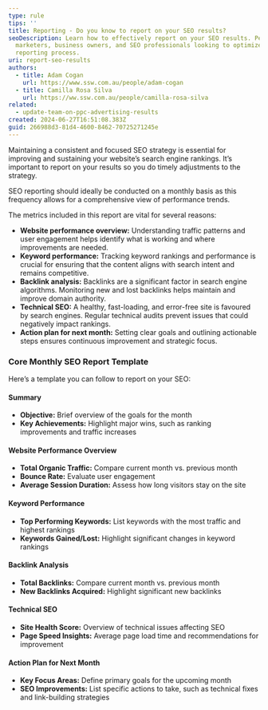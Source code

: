 ```yaml
---
type: rule
tips: ''
title: Reporting - Do you know to report on your SEO results?
seoDescription: Learn how to effectively report on your SEO results. Perfect for
  marketers, business owners, and SEO professionals looking to optimize their
  reporting process.
uri: report-seo-results
authors:
  - title: Adam Cogan
    url: https://www.ssw.com.au/people/adam-cogan
  - title: Camilla Rosa Silva
    url: https://ww.ssw.com.au/people/camilla-rosa-silva
related:
  - update-team-on-ppc-advertising-results
created: 2024-06-27T16:51:08.383Z
guid: 266988d3-81d4-4600-8462-70725271245e
---
```


Maintaining a consistent and focused SEO strategy is essential for improving and sustaining your website’s search engine rankings. It’s important to report on your results so you do timely adjustments to the strategy.

<!--endintro-->

SEO reporting should ideally be conducted on a monthly basis as this frequency allows for a comprehensive view of performance trends.

The metrics included in this report are vital for several reasons:

- **Website performance overview:** Understanding traffic patterns and user engagement helps identify what is working and where improvements are needed.
- **Keyword performance:** Tracking keyword rankings and performance is crucial for ensuring that the content aligns with search intent and remains competitive.
- **Backlink analysis:** Backlinks are a significant factor in search engine algorithms. Monitoring new and lost backlinks helps maintain and improve domain authority.
- **Technical SEO:** A healthy, fast-loading, and error-free site is favoured by search engines. Regular technical audits prevent issues that could negatively impact rankings.
- **Action plan for next month:** Setting clear goals and outlining actionable steps ensures continuous improvement and strategic focus.

### Core Monthly SEO Report Template

Here’s a template you can follow to report on your SEO:

#### Summary

- **Objective:** Brief overview of the goals for the month
- **Key Achievements:** Highlight major wins, such as ranking improvements and traffic increases

#### Website Performance Overview

- **Total Organic Traffic:** Compare current month vs. previous month
- **Bounce Rate:** Evaluate user engagement
- **Average Session Duration:** Assess how long visitors stay on the site

#### Keyword Performance

- **Top Performing Keywords:** List keywords with the most traffic and highest rankings
- **Keywords Gained/Lost:** Highlight significant changes in keyword rankings

#### Backlink Analysis

- **Total Backlinks:** Compare current month vs. previous month
- **New Backlinks Acquired:** Highlight significant new backlinks

#### Technical SEO

- **Site Health Score:** Overview of technical issues affecting SEO
- **Page Speed Insights:** Average page load time and recommendations for improvement

#### Action Plan for Next Month

- **Key Focus Areas:** Define primary goals for the upcoming month
- **SEO Improvements:** List specific actions to take, such as technical fixes and link-building strategies
